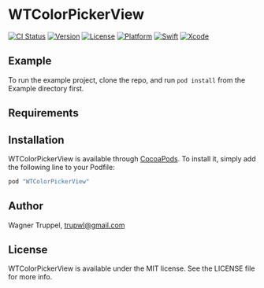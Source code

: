 # WTColorPickerView

[![CI Status](http://img.shields.io/travis/wltrup/WTColorPickerView.svg?style=flat)](https://travis-ci.org/wltrup/WTColorPickerView)
[![Version](https://img.shields.io/cocoapods/v/WTColorPickerView.svg?style=flat)](http://cocoapods.org/pods/WTColorPickerView)
[![License](https://img.shields.io/cocoapods/l/WTColorPickerView.svg?style=flat)](http://cocoapods.org/pods/WTColorPickerView)
[![Platform](https://img.shields.io/cocoapods/p/WTColorPickerView.svg?style=flat)](http://cocoapods.org/pods/WTColorPickerView)
[![Swift](https://img.shields.io/badge/Swift-3.0-orange.svg)](https://swift.org)
[![Xcode](https://img.shields.io/badge/Xcode-8.2-blue.svg)](https://developer.apple.com/xcode)

## Example

To run the example project, clone the repo, and run `pod install` from the Example directory first.

## Requirements

## Installation

WTColorPickerView is available through [CocoaPods](http://cocoapods.org). To install
it, simply add the following line to your Podfile:

```ruby
pod "WTColorPickerView"
```

## Author

Wagner Truppel, trupwl@gmail.com

## License

WTColorPickerView is available under the MIT license. See the LICENSE file for more info.
